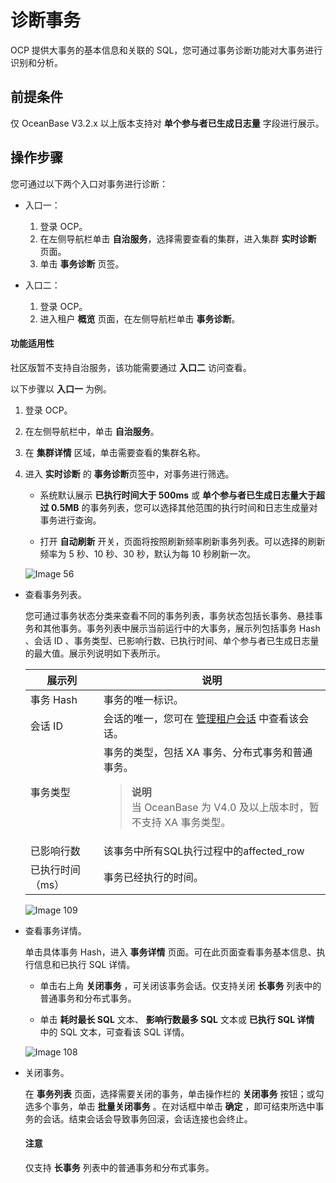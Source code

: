 # 诊断事务

OCP 提供大事务的基本信息和关联的 SQL，您可通过事务诊断功能对大事务进行识别和分析。

## 前提条件

仅 OceanBase V3.2.x 以上版本支持对 **单个参与者已生成日志量** 字段进行展示。

## 操作步骤

您可通过以下两个入口对事务进行诊断：

* 入口一：

    1. 登录 OCP。
    2. 在左侧导航栏单击 **自治服务**，选择需要查看的集群，进入集群 **实时诊断** 页面。
    3. 单击 **事务诊断** 页签。

* 入口二：

    1. 登录 OCP。
    2. 进入租户 **概览** 页面，在左侧导航栏单击 **事务诊断**。

<main id="notice" type='notice'>
  <h4>功能适用性</h4>
  <p>社区版暂不支持自治服务，该功能需要通过 <b>入口二</b> 访问查看。</p>
</main>

以下步骤以 **入口一** 为例。

1. 登录 OCP。

2. 在左侧导航栏中，单击 **自治服务**。

3. 在 **集群详情** 区域，单击需要查看的集群名称。

4. 进入 **实时诊断** 的 **事务诊断**页签中，对事务进行筛选。

      * 系统默认展示 **已执行时间大于 500ms** 或 **单个参与者已生成日志量大于超过 0.5MB** 的事务列表，您可以选择其他范围的执行时间和日志生成量对事务进行查询。

      * 打开 **自动刷新** 开关，页面将按照刷新频率刷新事务列表。可以选择的刷新频率为 5 秒、10 秒、30 秒，默认为每 10 秒刷新一次。

    ![Image 56](https://obbusiness-private.oss-cn-shanghai.aliyuncs.com/doc/img/ocp/%E4%BA%8B%E5%8A%A1%E8%AF%8A%E6%96%AD.png)
  
* 查看事务列表。

  您可通过事务状态分类来查看不同的事务列表，事务状态包括长事务、悬挂事务和其他事务。事务列表中展示当前运行中的大事务，展示列包括事务 Hash 、会话 ID 、事务类型、已影响行数、已执行时间、单个参与者已生成日志量的最大值。展示列说明如下表所示。
  
  |    展示列    |                                   说明                                    |
  |-----------|-------------------------------------------------------------------------|
  | 事务 Hash   | 事务的唯一标识。                                                                |
  | 会话 ID     | 会话的唯一，您可在 [管理租户会话](../300.manage-session/100.manage-tenant-sessions.md) 中查看该会话。 |
  | 事务类型      | 事务的类型，包括 XA 事务、分布式事务和普通事务。<blockquote>**说明**</br>当 OceanBase 为 V4.0 及以上版本时，暂不支持 XA 事务类型。</blockquote>                                                |
  | 已影响行数     | 该事务中所有SQL执行过程中的affected_row                                             |
  | 已执行时间（ms） | 事务已经执行的时间。                                                              |

  ![Image 109](https://obbusiness-private.oss-cn-shanghai.aliyuncs.com/doc/img/ocp/%E4%BA%8B%E5%8A%A1%E5%88%97%E8%A1%A8.png)
  
* 查看事务详情。

  单击具体事务 Hash，进入 **事务详情** 页面。可在此页面查看事务基本信息、执行信息和已执行 SQL 详情。
  * 单击右上角 **关闭事务** ，可关闭该事务会话。仅支持关闭 **长事务** 列表中的普通事务和分布式事务。

  * 单击 **耗时最长 SQL** 文本、 **影响行数最多 SQL** 文本或 **已执行 SQL 详情** 中的 SQL 文本，可查看该 SQL 详情。

  ![Image 108](https://obbusiness-private.oss-cn-shanghai.aliyuncs.com/doc/img/ocp/%E4%BA%8B%E5%8A%A1%E8%AF%A6%E6%83%85.png)
  
* 关闭事务。

  在 **事务列表** 页面，选择需要关闭的事务，单击操作栏的 **关闭事务** 按钮；或勾选多个事务，单击 **批量关闭事务** 。在对话框中单击 **确定** ，即可结束所选中事务的会话。结束会话会导致事务回滚，会话连接也会终止。
  
   <main id="notice" type='notice'>
    <h4>注意</h4>
    <p>仅支持 <strong>长事务</strong> 列表中的普通事务和分布式事务。</p>
   </main>
